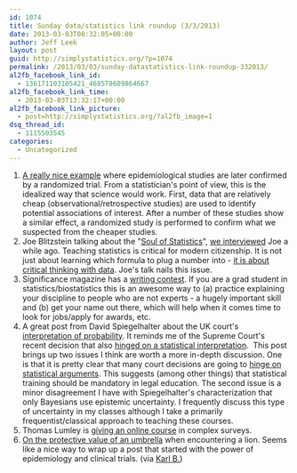 ```yaml
---
id: 1074
title: Sunday data/statistics link roundup (3/3/2013)
date: 2013-03-03T08:32:05+00:00
author: Jeff Leek
layout: post
guid: http://simplystatistics.org/?p=1074
permalink: /2013/03/03/sunday-datastatistics-link-roundup-332013/
al2fb_facebook_link_id:
  - 136171103105421_468578609864667
al2fb_facebook_link_time:
  - 2013-03-03T13:32:17+00:00
al2fb_facebook_link_picture:
  - post=http://simplystatistics.org/?al2fb_image=1
dsq_thread_id:
  - 1115503545
categories:
  - Uncategorized
---
```

  1. [A really nice example](http://www.nejm.org/doi/full/10.1056/NEJMoa1200303) where epidemiological studies are later confirmed by a randomized trial. From a statistician's point of view, this is the idealized way that science would work. First, data that are relatively cheap (observational/retrospective studies) are used to identify potential associations of interest. After a number of these studies show a similar effect, a randomized study is performed to confirm what we suspected from the cheaper studies.
  2. Joe Blitzstein talking about the "[Soul of Statistics](https://www.youtube.com/watch?feature=player_embedded&v=dzFf3r1yph8#)", [we interviewed](http://simplystatistics.org/2012/01/20/interview-with-joe-blitzstein/) Joe a while ago. Teaching statistics is critical for modern citizenship. It is not just about learning which formula to plug a number into - [it is about critical thinking with data](http://citizen-statistician.org/2013/03/02/wall-street-journal/). Joe's talk nails this issue.
  3. Significance magazine has a [writing contest](http://www.significancemagazine.org/details/webexclusive/4374981/Writing-with-Significance-Writing-competition-to-celebrate-the-International-Yea.html#.USSXc5Hslzc.twitter). If you are a grad student in statistics/biostatistics this is an awesome way to (a) practice explaining your discipline to people who are not experts - a hugely important skill and (b) get your name out there, which will help when it comes time to look for jobs/apply for awards, etc.
  4. A great post from David Spiegelhalter about the UK court's [interpretation of probability](http://understandinguncertainty.org/court-appeal-bans-bayesian-probability-and-sherlock-holmes). It reminds me of the Supreme Court's recent decision that also [hinged on a statistical interpretation](http://simplystatistics.org/2011/12/12/the-supreme-courts-interpretation-of-statistical/).  This post brings up two issues I think are worth a more in-depth discussion. One is that it is pretty clear that many court decisions are going to [hinge on statistical arguments](http://www.huffingtonpost.com/2013/03/02/john-roberts-voting-rights-act_n_2797127.html). This suggests (among other things) that statistical training should be mandatory in legal education. The second issue is a minor disagreement I have with Spiegelhalter's characterization that only Bayesians use epistemic uncertainty. I frequently discuss this type of uncertainty in my classes although I take a primarily frequentist/classical approach to teaching these courses.
  5. Thomas Lumley is [giving an online course](http://www.statistics.com/survey-r/) in complex surveys.
  6. [On the protective value of an umbrella](http://www.biostat.wisc.edu/~kbroman/refs/umbrellas_and_lions.pdf) when encountering a lion. Seems like a nice way to wrap up a post that started with the power of epidemiology and clinical trials. (via [Karl B.](https://twitter.com/kwbroman))
